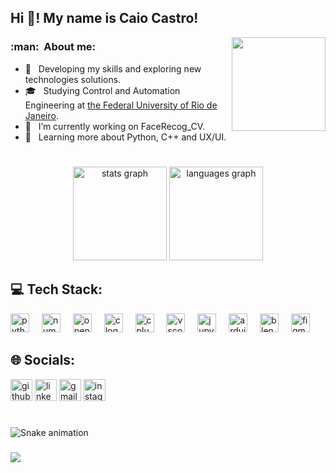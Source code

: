 <h2 align="left">Hi 👋! My name is Caio Castro!</h2>
<img align="right" height="150" src="https://firebasestorage.googleapis.com/v0/b/jornadadev-da00c.appspot.com/o/gifmaker_me.gif?alt=media&token=ddc7b49c-fe5d-4d9f-a00c-c0578ac53384"  />
<h3> :man: &nbsp;About me: </h3>


- 🤔 &nbsp; Developing my skills and exploring new technologies solutions.
- 🎓 &nbsp; Studying Control and Automation Engineering at  <a href="[link da sua faculdade](https://ufrj.br/)">the Federal University of Rio de Janeiro</a>.
- 🔭 &nbsp; I’m currently working on FaceRecog_CV.
- 🌱 &nbsp; Learning more about Python, C++ and UX/UI.




###
#  
<div align="center">
  <img src="https://github-readme-stats.vercel.app/api?username=CaioCastro00&hide_title=false&hide_rank=false&show_icons=true&include_all_commits=true&count_private=true&disable_animations=false&theme=dracula&locale=en&hide_border=false" height="150" alt="stats graph"  />
  <img src="https://github-readme-stats.vercel.app/api/top-langs?username=CaioCastro00&locale=en&hide_title=false&layout=compact&card_width=320&langs_count=5&theme=dracula&hide_border=false" height="150" alt="languages graph"  />
</div>

###
## 💻 Tech Stack:
<div align="left">
  <img src="https://cdn.jsdelivr.net/gh/devicons/devicon/icons/python/python-original.svg" height="30" alt="python logo"  />
  <img width="12" />
  <img src="https://cdn.jsdelivr.net/gh/devicons/devicon/icons/numpy/numpy-original.svg" height="30" alt="numpy logo"  />
  <img width="12" />
  <img src="https://cdn.jsdelivr.net/gh/devicons/devicon/icons/opencv/opencv-original.svg" height="30" alt="opencv logo"  />
  <img width="12" />
  <img src="https://cdn.jsdelivr.net/gh/devicons/devicon/icons/c/c-original.svg" height="30" alt="c logo"  />
  <img width="12" />
  <img src="https://cdn.jsdelivr.net/gh/devicons/devicon/icons/cplusplus/cplusplus-original.svg" height="30" alt="cplusplus logo"  />
  <img width="12" />
  <img src="https://cdn.jsdelivr.net/gh/devicons/devicon/icons/vscode/vscode-original.svg" height="30" alt="vscode logo"  />
  <img width="12" />
  <img src="https://cdn.jsdelivr.net/gh/devicons/devicon/icons/jupyter/jupyter-original.svg" height="30" alt="jupyter logo"  />
  <img width="12" />
  <img src="https://cdn.jsdelivr.net/gh/devicons/devicon/icons/arduino/arduino-original.svg" height="30" alt="arduino logo"  />
  <img width="12" />
  <img src="https://cdn.jsdelivr.net/gh/devicons/devicon/icons/blender/blender-original.svg" height="30" alt="blender logo"  />
  <img width="12" />
  <img src="https://cdn.jsdelivr.net/gh/devicons/devicon/icons/figma/figma-original.svg" height="30" alt="figma logo"  />
</div>

###
## 🌐 Socials:
<div align="left">
  <a href="https://github.com/CaioCastro00" target="_blank" rel="noreferrer noopener"><img src="https://img.shields.io/static/v1?message=GitHub&logo=github&label=&color=171515&logoColor=white&labelColor=&style=for-the-badge"  height="35" alt="github logo"/></a>
  <img src="https://img.shields.io/static/v1?message=LinkedIn&logo=linkedin&label=&color=0077B5&logoColor=white&labelColor=&style=for-the-badge" height="35" alt="linkedin logo"  />
  <img src="https://img.shields.io/static/v1?message=Gmail&logo=gmail&label=&color=D14836&logoColor=white&labelColor=&style=for-the-badge" height="35" alt="gmail logo"  />
  <a href="https://instagram.com/caiohlcastro?igshid=NGExMml2YTkyZg==" target="_blank" rel="noreferrer noopener"><img src="https://img.shields.io/static/v1?message=Instagram&logo=instagram&label=&color=E4405F&logoColor=white&labelColor=&style=for-the-badge"  height="35" alt="instagram logo"  /></a>
</div>

###

<br clear="both">

<img src="https://raw.githubusercontent.com/CaioCastro00/CaioCastro00/output/snake.svg" alt="Snake animation" />

###
![](https://komarev.com/ghpvc/?username=CaioCastro00&color=006bed)
